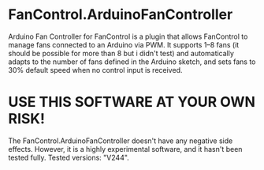 # FanControl.ArduinoFanController
Arduino Fan Controller for FanControl is a plugin that allows FanControl to manage fans connected to an Arduino via PWM. It supports 1–8 fans (it should be possible for more than 8 but i didn't test) and automatically adapts to the number of fans defined in the Arduino sketch, and sets fans to 30% default speed when no control input is received.

# USE THIS SOFTWARE AT YOUR OWN RISK!
The FanControl.ArduinoFanController doesn't have any negative side effects. However, it is a highly experimental software, and it hasn't been tested fully. Tested versions: "V244".
